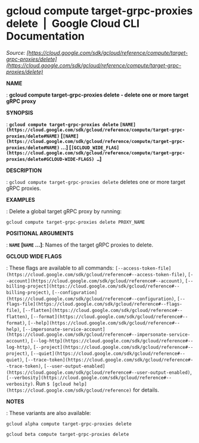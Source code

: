 # gcloud compute target-grpc-proxies delete  |  Google Cloud CLI Documentation

*Source: [https://cloud.google.com/sdk/gcloud/reference/compute/target-grpc-proxies/delete](https://cloud.google.com/sdk/gcloud/reference/compute/target-grpc-proxies/delete)*

**NAME**

: **gcloud compute target-grpc-proxies delete - delete one or more target gRPC proxy**

**SYNOPSIS**

: **`gcloud compute target-grpc-proxies delete` `[NAME](https://cloud.google.com/sdk/gcloud/reference/compute/target-grpc-proxies/delete#NAME)` [`[NAME](https://cloud.google.com/sdk/gcloud/reference/compute/target-grpc-proxies/delete#NAME)` …] [`[GCLOUD_WIDE_FLAG](https://cloud.google.com/sdk/gcloud/reference/compute/target-grpc-proxies/delete#GCLOUD-WIDE-FLAGS) …`]**

**DESCRIPTION**

: `gcloud compute target-grpc-proxies delete` deletes one or more
target gRPC proxies.

**EXAMPLES**

: Delete a global target gRPC proxy by running:

```
gcloud compute target-grpc-proxies delete PROXY_NAME
```

**POSITIONAL ARGUMENTS**

: **`NAME` [`NAME` …]**:
Names of the target gRPC proxies to delete.

**GCLOUD WIDE FLAGS**

: These flags are available to all commands: `[--access-token-file](https://cloud.google.com/sdk/gcloud/reference#--access-token-file)`,
`[--account](https://cloud.google.com/sdk/gcloud/reference#--account)`, `[--billing-project](https://cloud.google.com/sdk/gcloud/reference#--billing-project)`,
`[--configuration](https://cloud.google.com/sdk/gcloud/reference#--configuration)`,
`[--flags-file](https://cloud.google.com/sdk/gcloud/reference#--flags-file)`,
`[--flatten](https://cloud.google.com/sdk/gcloud/reference#--flatten)`, `[--format](https://cloud.google.com/sdk/gcloud/reference#--format)`, `[--help](https://cloud.google.com/sdk/gcloud/reference#--help)`, `[--impersonate-service-account](https://cloud.google.com/sdk/gcloud/reference#--impersonate-service-account)`,
`[--log-http](https://cloud.google.com/sdk/gcloud/reference#--log-http)`,
`[--project](https://cloud.google.com/sdk/gcloud/reference#--project)`, `[--quiet](https://cloud.google.com/sdk/gcloud/reference#--quiet)`, `[--trace-token](https://cloud.google.com/sdk/gcloud/reference#--trace-token)`, `[--user-output-enabled](https://cloud.google.com/sdk/gcloud/reference#--user-output-enabled)`,
`[--verbosity](https://cloud.google.com/sdk/gcloud/reference#--verbosity)`.
Run `$ [gcloud help](https://cloud.google.com/sdk/gcloud/reference)` for details.

**NOTES**

: These variants are also available:

```
gcloud alpha compute target-grpc-proxies delete
```

```
gcloud beta compute target-grpc-proxies delete
```